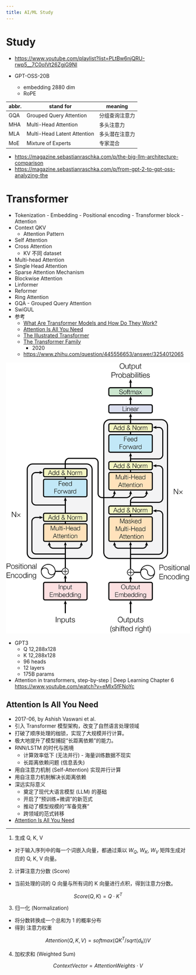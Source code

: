 ```yaml
---
title: AI/ML Study
---
```


# Study

- https://www.youtube.com/playlist?list=PLtBw6njQRU-rwp5__7C0oIVt26ZgjG9NI

- GPT-OSS-20B
  - embedding 2880 dim
  - RoPE

| abbr. | stand for                   | meaning        |
| ----- | --------------------------- | -------------- |
| GQA   | Grouped Query Attention     | 分组查询注意力 |
| MHA   | Multi-Head Attention        | 多头注意力     |
| MLA   | Multi-Head Latent Attention | 多头潜在注意力 |
| MoE   | Mixture of Experts          | 专家混合       |

- https://magazine.sebastianraschka.com/p/the-big-llm-architecture-comparison
- https://magazine.sebastianraschka.com/p/from-gpt-2-to-gpt-oss-analyzing-the

# Transformer

- Tokenization - Embedding - Positional encoding - Transformer block - Attention
- Context QKV
  - Attention Pattern
- Self Attention
- Cross Attention
  - KV 不同 dataset
- Multi-head Attention
- Single Head Attention
- Sparse Attention Mechanism
- Blockwise Attention
- Linformer
- Reformer
- Ring Attention
- GQA - Grouped Query Attention
- SwiGUL
- 参考
  - [What Are Transformer Models and How Do They Work?](https://cohere.com/blog/what-are-transformer-models)
  - [Attention Is All You Need](https://arxiv.org/abs/1706.03762)
  - [The Illustrated Transformer](https://jalammar.github.io/illustrated-transformer/)
  - [The Transformer Family](https://lilianweng.github.io/posts/2020-04-07-the-transformer-family/)
    - 2020
  - https://www.zhihu.com/question/445556653/answer/3254012065

![](./ModalNet-21.png)

- GPT3
  - Q 12,288x128
  - K 12,288x128
  - 96 heads
  - 12 layers
  - 175B params
- Attention in transformers, step-by-step | Deep Learning Chapter 6 https://www.youtube.com/watch?v=eMlx5fFNoYc

## Attention Is All You Need

- 2017-06, by Ashish Vaswani et al.
- 引入 Transformer 模型架构，改变了自然语言处理领域
- 打破了顺序处理的枷锁，实现了大规模并行计算。
- 极大地提升了模型捕捉“长距离依赖”的能力。
- RNN/LSTM 的时代与困境
  - 计算效率低下 (无法并行) - 海量训练数据不现实
  - 长距离依赖问题 (信息丢失)
- 用自注意力机制 (Self-Attention) 实现并行计算
- 用自注意力机制解决长距离依赖
- 深远实际意义
  - 奠定了现代大语言模型 (LLM) 的基础
  - 开启了“预训练+微调”的新范式
  - 推动了模型规模的“军备竞赛”
  - 跨领域的范式转移
- [Attention Is All You Need](https://arxiv.org/abs/1706.03762)

---

1. 生成 Q, K, V

- 对于输入序列中的每一个词嵌入向量，都通过乘以 $W_Q$, $W_K$, $W_V$ 矩阵生成对应的 Q, K, V 向量。

2. 计算注意力分数 (Score)

- 当前处理的词的 Q 向量与所有词的 K 向量进行点积，得到注意力分数。

$$
Score(Q, K) = Q \cdot K^T
$$

3. 归一化 (Normalization)

- 将分数转换成一个总和为 1 的概率分布
- 得到 注意力权重

$$
Attention(Q, K, V) = softmax(QK^T / sqrt(d_k))V
$$

4. 加权求和 (Weighted Sum)

$$
Context Vector = Attention Weights \cdot V
$$
